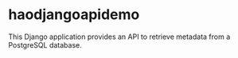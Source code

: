 # haodjangoapidemo
This Django application provides an API to retrieve metadata from a PostgreSQL database.
